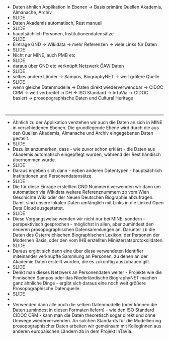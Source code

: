 <span class="fragment"></span>
<span class="fragment"></span>
<span class="fragment"></span>
<span class="fragment"></span>
<span class="fragment"></span>
<span class="fragment"></span>
<span class="fragment"></span>

<div data-animate data-src="images/mine_data_layers_2.drawio.svg" style="margin-bottom: 200%">
<!--
{ "setup": [
{ "element": "[id*='cell-']", "modifier": "opacity", "parameters": [ 0 ] },
{ "element": "#cell-294, #cell-295, #cell-297, #cell-296, #cell-303, #cell-300, #cell-302, #cell-301, #cell-299, #cell-298", "modifier": "opacity", "parameters": [ 1 ] }
],
"animation": [
    [],
[{ "element": "#cell-297 > ellipse, #cell-296 > ellipse", "duration": 50, "modifier": "attr", "parameters": [ {"stroke": "#1DA468"}] }, { "element": "#cell-297 > ellipse, #cell-296 > ellipse", "duration": 50, "modifier": "css", "parameters": [ {"stroke-width": 3}] }, { "element": "#cell-295 > ellipse", "duration": 50, "modifier": "css", "parameters": [ {"stroke-width": 3}]}, { "element": "#cell-295 > ellipse", "duration": 50, "modifier": "attr", "parameters": [ {"stroke": "#CC1C0D"}, {"style": "stroke-width: 3"}]}],
[{ "element": "#cell-214, #cell-215, #cell-216", "duration": 50, "modifier": "opacity", "parameters": [ 1 ] }],
[{ "element": "#cell-226, #cell-230, #cell-222, #cell-227, #cell-228, #cell-229, #cell-221, #cell-225, #cell-224, #cell-223, #cell-218, #cell-220, #cell-219", "duration": 50, "modifier": "opacity", "parameters": [ 1 ] }],
[{ "element": "#cell-400, #cell-403, #cell-402, #cell-407, #cell-405, #cell-404, #cell-406, #cell-415, #cell-409, #cell-408, #cell-410, #cell-411, #cell-412, #cell-413, #cell-414, #cell-416", "duration": 50,"modifier": "opacity", "parameters": [ 1 ] }],
[{ "element": "#cell-420, #cell-419, #cell-418, #cell-421", "duration": 50, "modifier": "opacity", "parameters": [ 1 ] }],
[{ "element": "#cell-424, #cell-425, #cell-426, #cell-431, #cell-423, #cell-433, #cell-427, #cell-428, #cell-429", "duration": 50, "modifier": "opacity", "parameters": [ 1 ] }],
[{ "element": "#cell-434, #cell-430, #cell-435, #cell-436, #cell-396, #cell-432, #cell-397, #cell-398, #cell-441, #cell-442", "duration": 50, "modifier": "opacity", "parameters": [ 1 ] }]
]
}
-->
</div>

<aside class="notes">
    <ul>
        <li>Daten ähnlich Applikation in Ebenen -> Basis primäre Quellen Akademis, Almanache, Archiv</li>
        <li>SLIDE</li>
        <li>Daten Akademis automatisch, Rest manuell</li>
        <li>SLIDE</li>
        <li>hauptsächlich Personen, Institutionendatensätze</li>
        <il>SLIDE</il>
        <li>Einträge GND -> Wikidata -> mehr Referenzen -> viele Links für Daten</li>
        <li>SLIDE</li>
        <li>Nicht nur MINE, auch PMB etc</li>
        <li>SLIDE</li>
        <li>daraus über GND etc verknüpft Netzwerk ÖAW Daten</li>
        <li>SLIDE</li>
        <li>selbes andere Länder -> Sampos, BiographyNET -> weit gröſere Quelle</li>
        <li>SLIDE</li>
        <li>wenn gleiche Datenmodelle -> Daten direkt wiederverwendbar -> CIDOC CRM -> weit verbreitet in DH -> ISO Standard -> InTaVia -> CIDOC basiert -> prosopographische Daten und Cultural Heritage
        </li>
    </ul>
    <br/>
    <hr/>
    <ul>
    <li>Ähnlich zu der Applikation verstehen wir auch die Daten an sich in MINE in verschiedenen Ebenen. Die grundlegende Ebene wird durch die aus den Quellen Akademis, Almanache und Archiv eingegebenen Daten gestellt.</li>
    <li>SLIDE</li>
    <li>Dazu ist anzumerken, dass - wie zuvor schon erklärt - die Daten aus Akademis automatisch eingepflegt wurden, während der Rest händisch übernommen wurde.</li>
    <li>SLIDE</li>
    <li>Daraus ergeben sich dann - neben anderen Datentypen - hauptsächlich Institutionen und Personendatensätze.</li>
    <li>SLIDE</li>
    <li>Die für diese Einräge erstellten GND Nummern verwenden wir dann um automatisch via Wikidata weitere Referenznummern zb vom Wien Geschichte Wiki oder der Neuen Deutschen Biographie abzufragen. Damit sind unsere lokalen Daten umfänglich mit Links in die Linked Open Data Cloud ausgestattet.</li>
    <li>SLIDE</li>
    <li>Diese Vorgangsweise wenden wir nicht nur bei MINE, sondern – perspektivisch gesprochen - möglichst in allen, aber zumindest den neueren prosopographischen Datensammlungen an. Darunter zb die Daten des Österreichischen Biographischen Lexikon, der Personen der Modernen Basis, oder den vom IHB erstellten Ministerratsprotokolldaten.</li>
    <li>SLIDE</li>
    <li>Daraus ergibt sich dann eine über diese verwendeten Identifier miteinander verknüpfte Sammlung an Personen, zu denen an der Akademie Daten erstellt wurden, die es zukünftig auszubauen gilt.</li>
    <li>SLIDE</li>
    <li>Denkt man dieses Netzwerk an Personendaten weiter - Projekte wie die Finnischen Sampos oder das Niederländische BiographyNET machen ganz ähnliche Dinge - ergibt sich daraus eine
    noch weit größere Prosopographische Datenquelle.</li>
    <li>SLIDE<li>
    <li>Verwenden dann alle noch die selben Datenmodelle (oder können die Daten zumindest in diesen Formaten liefern) - wie den ISO Standard CIDOC CRM - kann man die Daten theoretisch sogar direkt und ohne Umwege wiederverwenden.
    An solchen Standards für die Modellierung prosopographischer Daten arbeiten wir gemeinsam mit KollegInnen aus anderen europäischen Ländern zb in dem Projekt InTaVia.</li>
    </ul>
</aside>